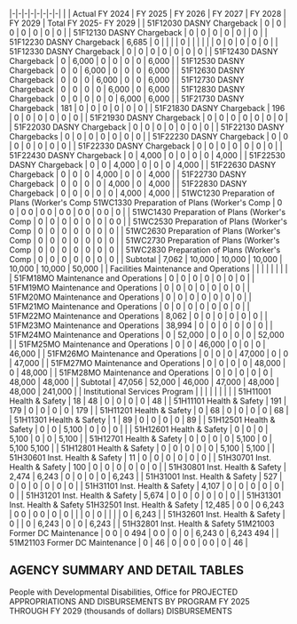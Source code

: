 |-|-|-|-|-|-|-|-|
| | Actual FY 2024 | FY 2025 | FY 2026 | FY 2027 | FY 2028 | FY 2029 | Total FY 2025- FY 2029 |
| 51F12030 DASNY Chargeback | 0 | 0 | 0 | 0 | 0 | 0 | 0 |
| 51F12130 DASNY Chargeback | 0 | 0 | 0 | 0 | 0 | | 0 |
| 51F12230 DASNY Chargeback | 6,685 | 0 | | | | 0 | |
| | | | 0 | 0 | 0 | 0 | 0 |
| 51F12330 DASNY Chargeback | 0 | 0 | 0 | 0 | 0 | 0 | 0 |
| 51F12430 DASNY Chargeback | 0 | 6,000 | 0 | 0 | 0 | 0 | 6,000 |
| 51F12530 DASNY Chargeback | 0 | 0 | 6,000 | 0 | 0 | 0 | 6,000 |
| 51F12630 DASNY Chargeback | 0 | 0 | 0 | 6,000 | 0 | 0 | 6,000 |
| 51F12730 DASNY Chargeback | 0 | 0 | 0 | 0 | 6,000 | 0 | 6,000 |
| 51F12830 DASNY Chargeback | 0 | 0 | 0 | 0 | 0 | 6,000 | 6,000 |
| 51F21730 DASNY Chargeback | 181 | 0 | 0 | 0 | 0 | 0 | 0 |
| 51F21830 DASNY Chargeback | 196 | 0 | 0 | 0 | 0 | 0 | 0 |
| 51F21930 DASNY Chargeback | 0 | 0 | 0 | 0 | 0 | 0 | 0 |
| 51F22030 DASNY Chargeback | 0 | 0 | 0 | 0 | 0 | 0 | 0 |
| 51F22130 DASNY Chargebacks | 0 | 0 | 0 | 0 | 0 | 0 | 0 |
| 51F22230 DASNY Chargeback | 0 | 0 | 0 | 0 | 0 | 0 | 0 |
| 51F22330 DASNY Chargeback | 0 | 0 | 0 | 0 | 0 | 0 | 0 |
| 51F22430 DASNY Chargeback | 0 | 4,000 | 0 | 0 | 0 | 0 | 4,000 |
| 51F22530 DASNY Chargeback | 0 | 0 | 4,000 | 0 | 0 | 0 | 4,000 |
| 51F22630 DASNY Chargeback | 0 | 0 | 0 | 4,000 | 0 | 0 | 4,000 |
| 51F22730 DASNY Chargeback | 0 | 0 | 0 | 0 | 4,000 | 0 | 4,000 |
| 51F22830 DASNY Chargeback | 0 | 0 | 0 | 0 | 0 | 4,000 | 4,000 |
| 51WC1230 Preparation of Plans (Worker's Comp  51WC1330 Preparation of Plans (Worker's Comp | 0  0 | 0  0 | 0  0 | 0  0 | 0  0 | 0  0 | 0 |
| 51WC1430 Preparation of Plans (Worker's Comp | 0 | 0 | 0 | 0 | 0 | 0 | 0  0 |
| 51WC2530 Preparation of Plans (Worker's Comp | 0 | 0 | 0 | 0 | 0 | 0 | 0 |
| 51WC2630 Preparation of Plans (Worker's Comp | 0 | 0 | 0 | 0 | 0 | 0 | 0 |
| 51WC2730 Preparation of Plans (Worker's Comp | 0 | 0 | 0 | 0 | 0 | 0 | 0 |
| 51WC2830 Preparation of Plans (Worker's Comp | 0 | 0 | 0 | 0 | 0 | 0 | 0 |
| Subtotal | 7,062 | 10,000 | 10,000 | 10,000 | 10,000 | 10,000 | 50,000 |
| Facilities Maintenance and Operations | | | | | | | |
| 51FM18MO Maintenance and Operations | 0 | 0 | 0 | 0 | 0 | 0 | 0 |
| 51FM19MO Maintenance and Operations | 0 | 0 | 0 | 0 | 0 | 0 | 0 |
| 51FM20MO Maintenance and Operations | 0 | 0 | 0 | 0 | 0 | 0 | 0 |
| 51FM21MO Maintenance and Operations | 0 | 0 | 0 | 0 | 0 | 0 | 0 |
| 51FM22MO Maintenance and Operations | 8,062 | 0 | 0 | 0 | 0 | 0 | 0 |
| 51FM23MO Maintenance and Operations | 38,994 | 0 | 0 | 0 | 0 | 0 | 0 |
| 51FM24MO Maintenance and Operations | 0 | 52,000 | 0 | 0 | 0 | 0 | 52,000 |
| 51FM25MO Maintenance and Operations | 0 | 0 | 46,000 | 0 | 0 | 0 | 46,000 |
| 51FM26MO Maintenance and Operations | 0 | 0 | 0 | 47,000 | 0 | 0 | 47,000 |
| 51FM27MO Maintenance and Operations | 0 | 0 | 0 | 0 | 48,000 | 0 | 48,000 |
| 51FM28MO Maintenance and Operations | 0 | 0 | 0 | 0 | 0 | 48,000 | 48,000 |
| Subtotal | 47,056 | 52,000 | 46,000 | 47,000 | 48,000 | 48,000 | 241,000 |
| Institutional Services Program | | | | | | | |
| 51H11001 Health & Safety | 18 | 48 | 0 | 0 | 0 | 0 | 48 |
| 51H11101 Health & Safety | 191 | 179 | 0 | 0 | 0 | 0 | 179 |
| 51H11201 Health & Safety | 0 | 68 | 0 | 0 | 0 | 0 | 68 |
| 51H11301 Health & Safety | 1 | 89 | 0 | 0 | 0 | 0 | 89 |
| 51H12501 Health & Safety | 0 | 0 | 5,100 | 0 | 0 | 0 | |
| 51H12601 Health & Safety | 0 | 0 | 0 | 5,100 | 0 | 0 | 5,100 |
| 51H12701 Health & Safety | 0 | 0 | 0 | 0 | 5,100 | 0 | 5,100  5,100 |
| 51H12801 Health & Safety | 0 | 0 | 0 | 0 | 0 | 5,100 | 5,100 |
| 51H30601 Inst. Health & Safety | 11 | 0 | 0 | 0 | 0 | 0 | 0 |
| 51H30701 Inst. Health & Safety | 100 | 0 | 0 | 0 | 0 | 0 | 0 |
| 51H30801 Inst. Health & Safety | 2,474 | 6,243 | 0 | 0 | 0 | 0 | 6,243 |
| 51H31001 Inst. Health & Safety | 527 | 0 | 0 | 0 | 0 | 0 | 0 |
| 51H31101 Inst. Health & Safety | 4,107 | 0 | 0 | 0 | 0 | 0 | 0 |
| 51H31201 Inst. Health & Safety | 5,674 | 0 | 0 | 0 | 0 | 0 | 0 |
| 51H31301 Inst. Health & Safety 51H32501 Inst. Health & Safety | 12,485 | 0  0 | 0  6,243 | 0  0 | 0  0 | 0 | 0 |
| | 0 | 0 | | | | 0 | 6,243 |
| 51H32601 Inst. Health & Safety | 0 | | 0 | 6,243 | 0 | 0 | 6,243 |
| 51H32801 Inst. Health & Safety 51M21003 Former DC Maintenance | 0  0 | 0  494 | 0  0 | 0 | 0 | 6,243  0 | 6,243  494 |
| 51M21103 Former DC Maintenance | 0 | 46 | 0 | 0  0 | 0  0 | 0 | 46 |

## **AGENCY SUMMARY AND DETAIL TABLES**

People with Developmental Disabilities, Office for PROJECTED APPROPRIATIONS AND DISBURSEMENTS BY PROGRAM FY 2025 THROUGH FY 2029 (thousands of dollars) DISBURSEMENTS